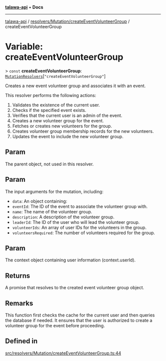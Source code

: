[**talawa-api**](../../../../README.md) • **Docs**

***

[talawa-api](../../../../modules.md) / [resolvers/Mutation/createEventVolunteerGroup](../README.md) / createEventVolunteerGroup

# Variable: createEventVolunteerGroup

\> `const` **createEventVolunteerGroup**: [`MutationResolvers`](../../../../types/generatedGraphQLTypes/type-aliases/MutationResolvers.md)\[`"createEventVolunteerGroup"`\]

Creates a new event volunteer group and associates it with an event.

This resolver performs the following actions:

1. Validates the existence of the current user.
2. Checks if the specified event exists.
3. Verifies that the current user is an admin of the event.
4. Creates a new volunteer group for the event.
5. Fetches or creates new volunteers for the group.
6. Creates volunteer group membership records for the new volunteers.
7. Updates the event to include the new volunteer group.

## Param

The parent object, not used in this resolver.

## Param

The input arguments for the mutation, including:
  - `data`: An object containing:
   - `eventId`: The ID of the event to associate the volunteer group with.
   - `name`: The name of the volunteer group.
   - `description`: A description of the volunteer group.
   - `leaderId`: The ID of the user who will lead the volunteer group.
   - `volunteerIds`: An array of user IDs for the volunteers in the group.
   - `volunteersRequired`: The number of volunteers required for the group.

## Param

The context object containing user information (context.userId).

## Returns

A promise that resolves to the created event volunteer group object.

## Remarks

This function first checks the cache for the current user and then queries the database if needed. It ensures that the user is authorized to create a volunteer group for the event before proceeding.

## Defined in

[src/resolvers/Mutation/createEventVolunteerGroup.ts:44](https://github.com/PalisadoesFoundation/talawa-api/blob/92443bb6a5ff3ed66457149a509401986a82e570/src/resolvers/Mutation/createEventVolunteerGroup.ts#L44)
